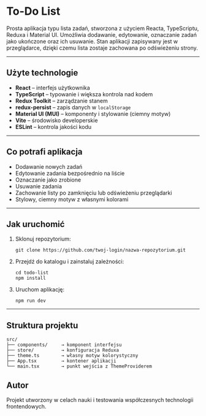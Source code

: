 # To-Do List

Prosta aplikacja typu lista zadań, stworzona z użyciem Reacta, TypeScriptu, Reduxa i Material UI. Umożliwia dodawanie, edytowanie, oznaczanie zadań jako ukończone oraz ich usuwanie. Stan aplikacji zapisywany jest w przeglądarce, dzięki czemu lista zostaje zachowana po odświeżeniu strony.

---

## Użyte technologie

- **React** – interfejs użytkownika
- **TypeScript** – typowanie i większa kontrola nad kodem
- **Redux Toolkit** – zarządzanie stanem
- **redux-persist** – zapis danych w `localStorage`
- **Material UI (MUI)** – komponenty i stylowanie (ciemny motyw)
- **Vite** – środowisko developerskie
- **ESLint** – kontrola jakości kodu

---

## Co potrafi aplikacja

- Dodawanie nowych zadań
- Edytowanie zadania bezpośrednio na liście
- Oznaczanie jako zrobione
- Usuwanie zadania
- Zachowanie listy po zamknięciu lub odświeżeniu przeglądarki
- Stylowy, ciemny motyw z własnymi kolorami

---

## Jak uruchomić

1. Sklonuj repozytorium:
   ```
   git clone https://github.com/twoj-login/nazwa-repozytorium.git
   ```

2. Przejdź do katalogu i zainstaluj zależności:
   ```
   cd todo-list
   npm install
   ```

3. Uruchom aplikację:
   ```
   npm run dev
   ```

---

## Struktura projektu

```
src/
├── components/     → komponent interfejsu
├── store/          → konfiguracja Reduxa
├── theme.ts        → własny motyw kolorystyczny
├── App.tsx         → kontener aplikacji
└── main.tsx        → punkt wejścia z ThemeProviderem
```

## Autor

Projekt utworzony w celach nauki i testowania współczesnych technologii frontendowych.
